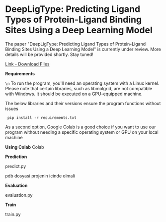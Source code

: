# DeepLigType: Predicting Ligand Types of Protein-Ligand Binding Sites Using a Deep Learning Model

The paper "DeepLigType: Predicting Ligand Types of Protein-Ligand Binding Sites Using a Deep Learning Model" is currently under review. More details will be provided shortly. Stay tuned!


[Link - Download Files](https://drive.google.com/drive/folders/1WVIpv6CbHBnRcE_0qR8E9AEwu7-CGgCZ?usp=sharing) 

**Requirements**

`\n` To run the program, you'll need an operating system with a Linux kernel. Please note that certain libraries, such as libmolgrid, are not compatible with Windows. It should be executed on a GPU-equipped machine.

The below libraries and their versions ensure the program functions without issues

``` pip install -r requirements.txt```

As a second option, Google Colab is a good choice if you want to use our program without needing a specific operating system or GPU on your local machine



**Using Colab**
Colab

**Prediction**

predict.py

pdb dosyasi projenin icinde olmali

**Evaluation**

evaluation.py

**Train**

train.py